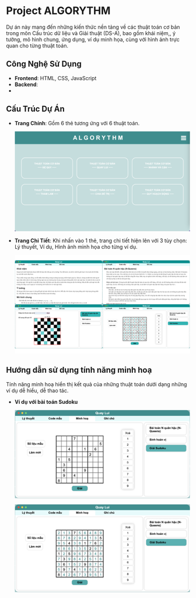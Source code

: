 # Project ALGORYTHM
Dự án này mang đến những kiến thức nền tảng về các thuật toán cơ bản trong môn Cấu trúc dữ liệu và Giải thuật (DS-A), bao gồm khái niệm,, ý tưởng, mô hình chung, ứng dụng, ví dụ minh họa, cùng với hình ảnh trực quan cho từng thuật toán.

## Công Nghệ Sử Dụng
- **Frontend**: HTML, CSS, JavaScript
- **Backend**:
- 
## Cấu Trúc Dự Án
- **Trang Chính**: Gồm 6 thẻ tương ứng với 6 thuật toán.
  
  ![Ảnh minh họa trang chính](./assets/img/main.png)

- **Trang Chi Tiết**: Khi nhấn vào 1 thẻ, trang chi tiết hiện lên với 3 tùy chọn: Lý thuyết, Ví dụ, Hình ảnh minh họa cho từng ví dụ.
  
  ![Ảnh minh họa trang chi tiết](./assets/img/detail.png)
  
## Hướng dẫn sử dụng tính năng minh hoạ
Tính năng minh hoạ hiển thị kết quả của những thuật toán dưới dạng những ví dụ dễ hiểu, dễ thao tác.
- **Ví dụ với bài toán Sudoku**
  
  ![Ảnh minh họa sudoku](./assets/img/sudoku1.png)

  ![Ảnh minh họa sudoku](./assets/img/sudoku2.png)
